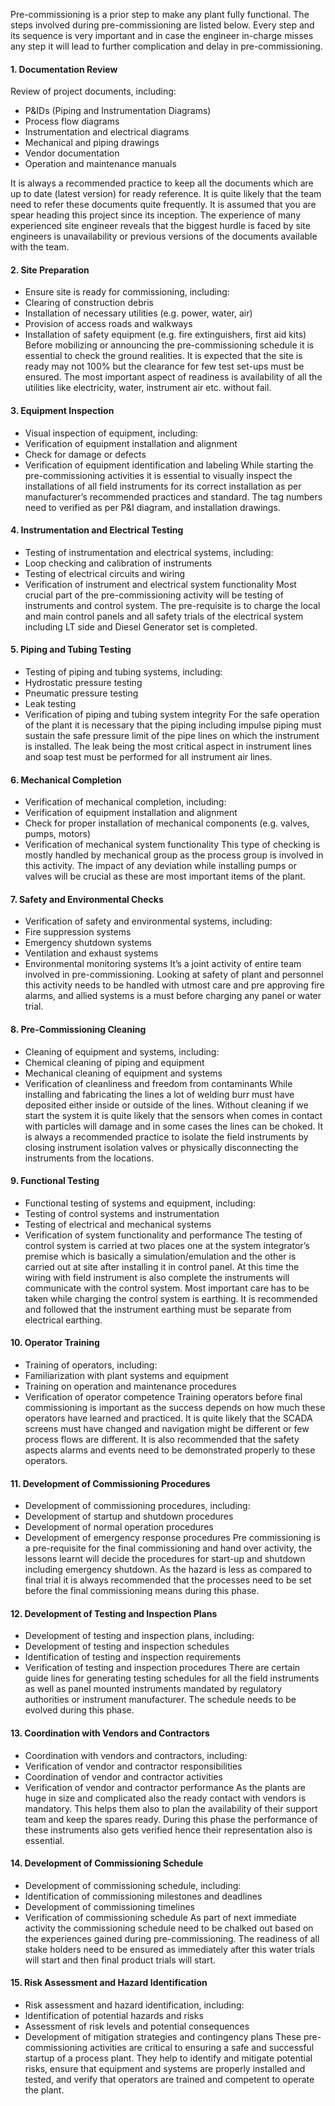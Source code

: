 Pre-commissioning is a prior step to make any plant fully functional. The steps involved during pre-commissioning are listed below. Every step and its sequence is very important and in case the engineer in-charge misses any step it will lead to further complication and delay in pre-commissioning.  

#### 1. Documentation Review

Review of project documents, including:
-	P&IDs (Piping and Instrumentation Diagrams)
-	Process flow diagrams
-	Instrumentation and electrical diagrams
-	Mechanical and piping drawings
-	Vendor documentation
-	Operation and maintenance manuals

It is always a recommended practice to keep all the documents which are up to date (latest version) for ready reference. It is quite likely that the team need to refer these documents quite frequently. It is assumed that you are spear heading this project since its inception. The experience of many experienced site engineer reveals that the biggest hurdle is faced by site engineers is unavailability or previous versions of the documents available with the team.

#### 2. Site Preparation

-	Ensure site is ready for commissioning, including:
-	Clearing of construction debris
-	Installation of necessary utilities (e.g. power, water, air)
-	Provision of access roads and walkways
-	Installation of safety equipment (e.g. fire extinguishers, first aid kits)
Before mobilizing or announcing the pre-commissioning schedule it is essential to check the ground realities. It is expected that the site is ready may not 100% but the clearance for few test set-ups must be ensured. The most important aspect of readiness is availability of all the utilities like electricity, water, instrument air etc. without fail. 

#### 3. Equipment Inspection

-	Visual inspection of equipment, including:
-	Verification of equipment installation and alignment
-	Check for damage or defects
-	Verification of equipment identification and labeling
While starting the pre-commissioning activities it is essential to visually inspect the installations of all field instruments for its correct installation as per manufacturer’s recommended practices and standard. The tag numbers need to verified as per P&I diagram, and installation drawings.

#### 4. Instrumentation and Electrical Testing

-	Testing of instrumentation and electrical systems, including:
-	Loop checking and calibration of instruments
-	Testing of electrical circuits and wiring
-	Verification of instrument and electrical system functionality
Most crucial part of the pre-commissioning activity will be testing of instruments and control system. The pre-requisite is to charge the local and main control panels and all safety trials of the electrical system including LT side and Diesel Generator set is completed.

#### 5. Piping and Tubing Testing

-	Testing of piping and tubing systems, including:
-	Hydrostatic pressure testing
-	Pneumatic pressure testing
-	Leak testing
-	Verification of piping and tubing system integrity
For the safe operation of the plant it is necessary that the piping including impulse piping must sustain the safe pressure limit of the pipe lines on which the instrument is installed. The leak being the most critical aspect in instrument lines and soap test must be performed for all instrument air lines.

#### 6. Mechanical Completion

-	Verification of mechanical completion, including:
-	Verification of equipment installation and alignment
-	Check for proper installation of mechanical components (e.g. valves, pumps, motors)
-	Verification of mechanical system functionality
This type of checking is mostly handled by mechanical group as the process group is involved in this activity. The impact of any deviation while installing pumps or valves will be crucial as these are most important items of the plant.

#### 7. Safety and Environmental Checks

-	Verification of safety and environmental systems, including:
-	Fire suppression systems
-	Emergency shutdown systems
-	Ventilation and exhaust systems
-	Environmental monitoring systems
It’s a joint activity of entire team involved in pre-commissioning.  Looking at safety of plant and personnel this activity needs to be handled with utmost care and pre approving fire alarms, and allied systems is a must before charging any panel or water trial.

#### 8. Pre-Commissioning Cleaning

-	Cleaning of equipment and systems, including:
-	Chemical cleaning of piping and equipment
-	Mechanical cleaning of equipment and systems
-	Verification of cleanliness and freedom from contaminants
While installing and fabricating the lines a lot of welding burr must have deposited either inside or outside of the lines. Without cleaning if we start the system it is quite likely that the sensors when comes in contact with particles will damage and in some cases the lines can be choked. It is always a recommended practice to isolate the field instruments by closing instrument isolation valves or physically disconnecting the instruments from the locations. 

#### 9. Functional Testing

-	Functional testing of systems and equipment, including:
-	Testing of control systems and instrumentation
-	Testing of electrical and mechanical systems
-	Verification of system functionality and performance
The testing of control system is carried at two places one at the system integrator’s premise which is basically a simulation/emulation and the other is carried out at site after installing it in control panel. At this time the wiring with field instrument is also complete the instruments will communicate with the control system. Most important care has to be taken while charging the control system is earthing. It is recommended and followed that the instrument earthing must be separate from electrical earthing.  

#### 10. Operator Training

-	Training of operators, including:
-	Familiarization with plant systems and equipment
-	Training on operation and maintenance procedures
-	Verification of operator competence
Training operators before final commissioning is important as the success depends on how much these operators have learned and practiced. It is quite likely that the SCADA screens must have changed and navigation might be different or few process flows are different. It is also recommended that the safety aspects alarms and events need to be demonstrated properly to these operators. 

#### 11. Development of Commissioning Procedures

-	Development of commissioning procedures, including:
-	Development of startup and shutdown procedures
-	Development of normal operation procedures
-	Development of emergency response procedures
Pre commissioning is a pre-requisite for the final commissioning and hand over activity, the lessons learnt will decide the procedures for start-up and shutdown including emergency shutdown. As the hazard is less as compared to final trial it is always recommended that the processes need to be set before the final commissioning means during this phase.

#### 12. Development of Testing and Inspection Plans

-	Development of testing and inspection plans, including:
-	Development of testing and inspection schedules
-	Identification of testing and inspection requirements
-	Verification of testing and inspection procedures
There are certain guide lines for generating testing schedules for all the field instruments as well as panel mounted instruments mandated by regulatory authorities or instrument manufacturer. The schedule needs to be evolved during this phase.

#### 13. Coordination with Vendors and Contractors

-	Coordination with vendors and contractors, including:
-	Verification of vendor and contractor responsibilities
-	Coordination of vendor and contractor activities
-	Verification of vendor and contractor performance
As the plants are huge in size and complicated also the ready contact with vendors is mandatory. This helps them also to plan the availability of their support team and keep the spares ready. During this phase the performance of these instruments also gets verified hence their representation also is essential. 

#### 14. Development of Commissioning Schedule

-	Development of commissioning schedule, including:
-	Identification of commissioning milestones and deadlines
-	Development of commissioning timelines
-	Verification of commissioning schedule
As part of next immediate activity the commissioning schedule need to be chalked out based on the experiences gained during pre-commissioning. The readiness of all stake holders need to be ensured as immediately after this water trials will start and then final product trials will start.

#### 15. Risk Assessment and Hazard Identification

-	Risk assessment and hazard identification, including:
-	Identification of potential hazards and risks
-	Assessment of risk levels and potential consequences
-	Development of mitigation strategies and contingency plans
These pre-commissioning activities are critical to ensuring a safe and successful startup of a process plant. They help to identify and mitigate potential risks, ensure that equipment and systems are properly installed and tested, and verify that operators are trained and competent to operate the plant.
